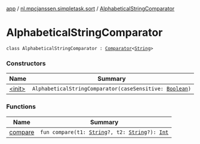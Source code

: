 [app](../../index.md) / [nl.mpcjanssen.simpletask.sort](../index.md) / [AlphabeticalStringComparator](.)

# AlphabeticalStringComparator

`class AlphabeticalStringComparator : `[`Comparator`](http://docs.oracle.com/javase/6/docs/api/java/util/Comparator.html)`<`[`String`](https://kotlinlang.org/api/latest/jvm/stdlib/kotlin/-string/index.html)`>`

### Constructors

| Name | Summary |
|---|---|
| [&lt;init&gt;](-init-.md) | `AlphabeticalStringComparator(caseSensitive: `[`Boolean`](https://kotlinlang.org/api/latest/jvm/stdlib/kotlin/-boolean/index.html)`)` |

### Functions

| Name | Summary |
|---|---|
| [compare](compare.md) | `fun compare(t1: `[`String`](https://kotlinlang.org/api/latest/jvm/stdlib/kotlin/-string/index.html)`?, t2: `[`String`](https://kotlinlang.org/api/latest/jvm/stdlib/kotlin/-string/index.html)`?): `[`Int`](https://kotlinlang.org/api/latest/jvm/stdlib/kotlin/-int/index.html) |
